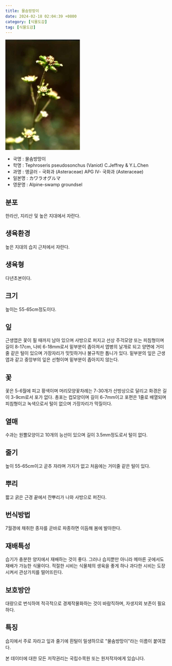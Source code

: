 ```yaml
---
title: 물솜방망이
date: 2024-02-18 02:04:39 +0800
category: [식물도감]
tag: [식물도감]
---
```




![물솜방망이](/assets/img/fileUpload/plants/basic/Compositae/Tephroseris/9977/1_th2.JPG)
- 국명 : 물솜방망이
- 학명 : Tephroseris pseudosonchus (Vaniot) C.Jeffrey & Y.L.Chen
- 과명 : 앵글러 - 국화과 (Asteraceae) APG Ⅳ- 국화과 (Asteraceae)
- 일본명 : カワラオグルマ
- 영문명 : Alpine-swamp groundsel


## 분포
한라산, 지리산 및 높은 지대에서 자란다.
## 생육환경
높은 지대의 습지 근처에서 자란다.
## 생육형
다년초본이다.
## 크기
높이는 55-65cm정도이다.
## 잎
근생엽은 꽃이 필 때까지 남아 있으며 사방으로 퍼지고 선상 주걱모양 또는 피침형이며 길이 8-17cm, 나비 6-18mm로서 밑부분이 좁아져서 엽병의 날개로 되고 양면에 거미줄 같은 털이 있으며 가장자리가 밋밋하거나 불규칙한 톱니가 있다. 밑부분의 잎은 근생엽과 같고 중앙부의 잎은 선형이며 밑부분이 좁아지지 않는다.
## 꽃
꽃은 5-6월에 피고 황색이며 머리모양꽃차례는 7-30개가 산방상으로 달리고 화경은 길이 3-9cm로서 포가 없다. 총포는 컵모양이며 길이 6-7mm이고 포편은 1줄로 배열되며 피침형이고 녹색으로서 털이 없으며 가장자리가 막질이다.
## 열매
수과는 원뿔모양이고 10개의 능선이 있으며 길이 3.5mm정도로서 털이 없다.
## 줄기
높이 55-65cm이고 곧추 자라며 가지가 없고 처음에는 거미줄 같은 털이 있다.
## 뿌리
짧고 굵은 근경 끝에서 잔뿌리가 나와 사방으로 퍼진다.
## 번식방법
7월경에 채취한 종자를 곧바로 파종하면 이듬해 봄에 발아한다.
## 재배특성
습기가 충분한 양지에서 재배하는 것이 좋다. 그러나 습지뿐만 아니라 메마른 곳에서도 재배가 가능한 식물이다. 적절한 시비는 식물체의 생육을 좋게 하나 과다한 시비는 도장시켜서 관상가치를 떨어뜨린다.
## 보호방안
대량으로 번식하여 적극적으로 경제작물화하는 것이 바람직하며, 자생지외 보존이 필요하다.
## 특징
습지에서 주로 자라고 잎과 줄기에 흰털이 밀생하므로 "물솜방망이"라는 이름이 붙여졌다.






본 데이터에 대한 모든 저작권리는 국립수목원 또는 원저작자에게 있습니다.
